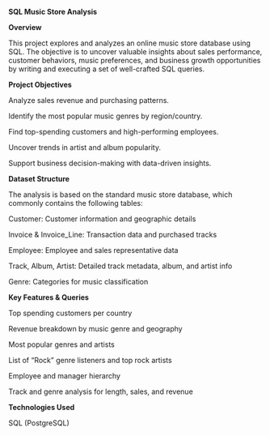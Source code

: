 **SQL Music Store Analysis**

**Overview**

This project explores and analyzes an online music store database using SQL. The objective is to uncover valuable insights about sales performance, customer behaviors, music preferences, and business growth opportunities by writing and executing a set of well-crafted SQL queries.



**Project Objectives**

Analyze sales revenue and purchasing patterns.

Identify the most popular music genres by region/country.

Find top-spending customers and high-performing employees.

Uncover trends in artist and album popularity.

Support business decision-making with data-driven insights.



**Dataset Structure**

The analysis is based on the standard music store database, which commonly contains the following tables:

Customer: Customer information and geographic details

Invoice & Invoice_Line: Transaction data and purchased tracks

Employee: Employee and sales representative data

Track, Album, Artist: Detailed track metadata, album, and artist info

Genre: Categories for music classification



**Key Features & Queries**

Top spending customers per country

Revenue breakdown by music genre and geography

Most popular genres and artists

List of “Rock” genre listeners and top rock artists

Employee and manager hierarchy

Track and genre analysis for length, sales, and revenue



**Technologies Used**

SQL (PostgreSQL)
